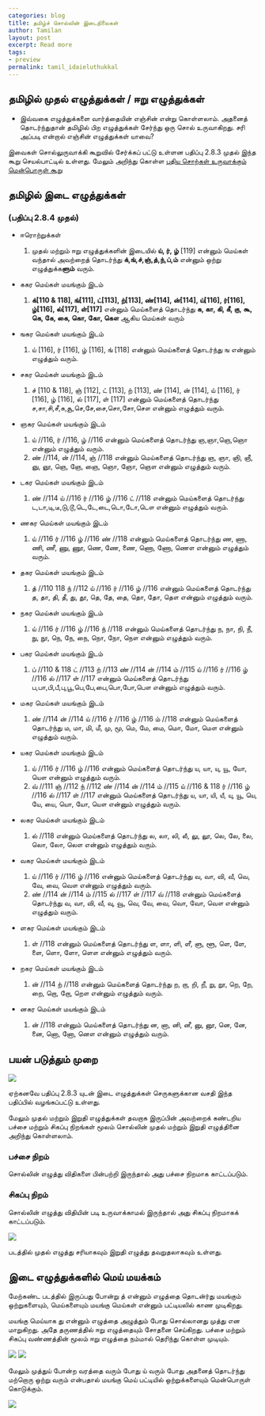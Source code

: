 ```yaml
---
categories: blog
title: தமிழ்ச் சொல்லின் இடைநிலைகள்
author: Tamilan
layout: post
excerpt: Read more
tags: 
- preview
permalink: tamil_idaieluthukkal
---
```

## தமிழில் முதல் எழுத்துக்கள் / ஈறு எழுத்துக்கள்
 - இவ்வகை எழுத்துக்களை வார்த்தையின் எஞ்சின் என்று கொள்ளலாம். அதனைத் தொடர்ந்துதான் தமிழில் பிற எழுத்துக்கள் சேர்ந்து ஒரு சொல் உருவாகிறது. சரி அப்படி என்றால் எஞ்சின் எழுத்துக்கள் யாவை?
 
 இவைகள் சொல்லுருவாக்கி கூறுவில் சேர்க்கப் பட்டு உள்ளன பதிப்பு 2.8.3 முதல் இந்த கூறு செயல்பாட்டில் உள்ளது. மேலும் அறிந்து கொள்ள [புதிய சொற்கள் உருவாக்கும் மென்பொருள் கூறு](/windows_283)

## தமிழில் இடை எழுத்துக்கள்
### (பதிப்பு 2.8.4 முதல்) 

 - ஈரொற்றுக்கள் 
	1. முதல் மற்றும் ஈறு எழுத்துக்களின் இடையில் **ய், ர், ழ்** [119] என்னும் மெய்கள் வந்தால் அவற்றைத் தொடர்ந்து **க்,ங்,ச்,ஞ்,த்,ந்,ப்,ம்** என்னும் ஒற்று எழுத்துக்க**ளும்** வரும்.
	
 - ககர மெய்கள் மயங்கும் இடம்
	1. **க்[110 & 118], ங்[111], ட்[113], ற்[113], ண்[114], ன்[114], ய்[116], ர்[116], ழ்[116], ல்[117], ள்[117]** என்னும் மெய்களைத் தொடர்ந்து **க, கா, கி, கீ, கு, கூ, கெ, கே, கை, கொ, கோ, கௌ** ஆகிய மெய்கள் வரும்
 
 - ஙகர மெய்கள் மயங்கும் இடம்
	1. ய் [116], ர் [116], ழ் [116], ங் [118] என்னும் மெய்களைத் தொடர்ந்து ங என்னும் எழுத்தும் வரும்.
 - சகர மெய்கள் மயங்கும் இடம்
	1. ச் [110 & 118], ஞ் [112], ட் [113], ற் [113], ண் [114], ன் [114], ய் [116], ர் [116], ழ் [116], ல் [117], ள் [117] என்னும் மெய்களைத் தொடர்ந்து ச,சா,சி,சீ,சு,சூ,செ,சே,சை,சொ,சோ,சௌ என்னும் எழுத்தும் வரும்.
 - ஞகர மெய்கள் மயங்கும் இடம்
	1. ய் //116, ர் //116, ழ் //116 என்னும் மெய்களைத் தொடர்ந்து ஞ,ஞா,ஞெ,ஞொ என்னும் எழுத்தும் வரும்.	
	2. ண் //114, ன் //114, ஞ் //118 என்னும் மெய்களைத் தொடர்ந்து ஞ, ஞா, ஞி, ஞீ, ஞு, ஞூ, ஞெ, ஞே, ஞை, ஞொ, ஞோ, ஞௌ என்னும் எழுத்தும் வரும்.
 - டகர மெய்கள் மயங்கும் இடம்
	1. ண் //114 ய் //116 ர் //116 ழ் //116 ட் //118 என்னும் மெய்களைத் தொடர்ந்து ட,டா,டி,டீ,டு,டூ,டெ,டே,டை,டொ,டோ,டௌ என்னும் எழுத்தும் வரும்.	
 - ணகர மெய்கள் மயங்கும் இடம்
	1. ய் //116 ர் //116 ழ் //116 ண் //118 என்னும் மெய்களைத் தொடர்ந்து ண, ணா, ணி, ணீ, ணு, ணூ, ணெ, ணே, ணை, ணொ, ணோ, ணௌ என்னும் எழுத்தும் வரும்.
 - தகர மெய்கள் மயங்கும் இடம்
	1. த் //110 118 ந் //112 ய் //116 ர் //116 ழ் //116 என்னும் மெய்களைத் தொடர்ந்து த, தா, தி, தீ, து, தூ, தெ, தே, தை, தொ, தோ, தௌ என்னும் எழுத்தும் வரும்.
 - நகர மெய்கள் மயங்கும் இடம்
	1. ய் //116 ர் //116 ழ் //116 ந் //118 என்னும் மெய்களைத் தொடர்ந்து ந, நா, நி, நீ, நு, நூ, நெ, நே, நை, நொ, நோ, நௌ என்னும் எழுத்தும் வரும்.	
 - பகர மெய்கள் மயங்கும் இடம்
	1. ப் //110 & 118 ட் //113 ற் //113 ண் //114 ன் //114 ம் //115 ய் //116 ர் //116 ழ் //116 ல் //117 ள் //117 என்னும் மெய்களைத் தொடர்ந்து ப,பா,பி,பீ,பு,பூ,பெ,பே,பை,பொ,போ,பௌ என்னும் எழுத்தும் வரும்.	
 - மகர மெய்கள் மயங்கும் இடம்
	1. ண் //114 ன் //114 ய் //116 ர் //116 ழ் //116 ம் //118 என்னும் மெய்களைத் தொடர்ந்து ம, மா, மி, மீ, மு, மூ, மெ, மே, மை, மொ, மோ, மௌ என்னும் எழுத்தும் வரும்.	
 - யகர மெய்கள் மயங்கும் இடம்
	1. ய் //116 ர் //116 ழ் //116 என்னும் மெய்களைத் தொடர்ந்து ய, யா, யு, யூ, யோ, யௌ என்னும் எழுத்தும் வரும்.	
	2. வ் //111 ஞ் //112 ந் //112 ண் //114 ன் //114 ம் //115 ய் //116 & 118 ர் //116 ழ் //116 ல் //117 ள் //117 என்னும் மெய்களைத் தொடர்ந்து ய, யா, யி, யீ, யு, யூ, யெ, யே, யை, யொ, யோ, யௌ என்னும் எழுத்தும் வரும்.
 - லகர மெய்கள் மயங்கும் இடம்
	1. ல் //118 என்னும் மெய்களைத் தொடர்ந்து ல, லா, லி, லீ, லு, லூ, லெ, லே, லை, லொ, லோ, லௌ என்னும் எழுத்தும் வரும்.	
 - வகர மெய்கள் மயங்கும் இடம்
	1. ய் //116 ர் //116 ழ் //116 என்னும் மெய்களைத் தொடர்ந்து வ, வா, வி, வீ, வெ, வே, வை, வௌ என்னும் எழுத்தும் வரும்.	
	2. ண் //114 ன் //114 ம் //115 ல் //117 ள் //117 வ் //118 என்னும் மெய்களைத் தொடர்ந்து வ, வா, வி, வீ, வு, வூ, வெ, வே, வை, வொ, வோ, வௌ என்னும் எழுத்தும் வரும்.	
 - ளகர மெய்கள் மயங்கும் இடம்
	1. ள் //118 என்னும் மெய்களைத் தொடர்ந்து ள, ளா, ளி, ளீ, ளு, ளூ, ளெ, ளே, ளை, ளொ, ளோ, ளௌ என்னும் எழுத்தும் வரும்.	
 - றகர மெய்கள் மயங்கும் இடம்
	1. ன் //114 ற் //118 என்னும் மெய்களைத் தொடர்ந்து ற, றா, றி, றீ, று, றூ, றெ, றே, றை, றொ, றோ, றௌ என்னும் எழுத்தும் வரும்.	
 - னகர மெய்கள் மயங்கும் இடம்
	1. ன் //118 என்னும் மெய்களைத் தொடர்ந்து ன, னா, னி, னீ, னு, னூ, னெ, னே, னை, னொ, னோ, னௌ என்னும் எழுத்தும் வரும்.	

## பயன் படுத்தும் முறை
	
<img src="/images/ttak284_solluruvakki.JPG" />

ஏற்கனவே பதிப்பு 2.8.3 யுடன் இடை எழுத்துக்கள் செருகளுக்கான வசதி இந்த பதிப்பில் வழங்கப்பட்டு உள்ளது.

மேலும் முதல் மற்றும் இறுதி எழுத்துக்கள் தவறாக இருப்பின் அவற்றைக் கண்டறிய பச்சை மற்றும் சிகப்பு நிறங்கள் மூலம் சொல்லின் முதல் மற்றும் இறுதி எழுத்தினை அறிந்து கொள்ளலாம்.

### பச்சை நிறம்
சொல்லின் எழுத்து விதிகளை பின்பற்றி இருந்தால் அது பச்சை நிறமாக காட்டப்படும்.

### சிகப்பு நிறம்
சொல்லின் எழுத்து விதியின் படி உருவாக்காமல் இருந்தால் அது சிகப்பு நிறமாகக் காட்டப்படும்.

<img src="/images/ttak284_solluruvakki_muthal_eeru_test.JPG" />

படத்தில் முதல் எழுத்து சரியாகவும் இறுதி எழுத்து தவறுதலாகவும் உள்ளது.

## இடை எழுத்துக்களில் மெய் மயக்கம்

மேற்கண்ட படத்தில் இருப்பது போன்று த் என்னும் எழுத்தை தொடன்ர்து மயங்கும் ஒற்றுகளையும், மெய்களையும் மயங்கு மெய்கள் என்னும் பட்டியலில் காண முடிகிறது.

மயங்கு மெய்யாக து என்னும் எழுத்தை அழுத்தும் போது சொல்லானது முத்து என மாறுகிறது. அதே தருணத்தில் ஈறு எழுத்தையும் சோதனை செய்கிறது. பச்சை மற்றும் சிகப்பு வண்ணத்தின் மூலம் ஈறு எழுத்தை நம்மால் தெரிந்து கொள்ள முடியும்.

<img src="/images/ttak284_solluruvakki_example1.JPG" />
<img src="/images/ttak284_solluruvakki_example2.JPG" />

மேலும் முத்துய் போன்ற வரத்தை வரும் போது ய் வரும் போது அதனைத் தொடர்ந்து மற்றொரு ஒற்று வரும் என்பதால் மயங்கு மெய் பட்டியில் ஒற்றுக்களையும் மென்பொருள் கொடுக்கும்.

<img src="/images/ttak284_solluruvakki_example3.JPG" />